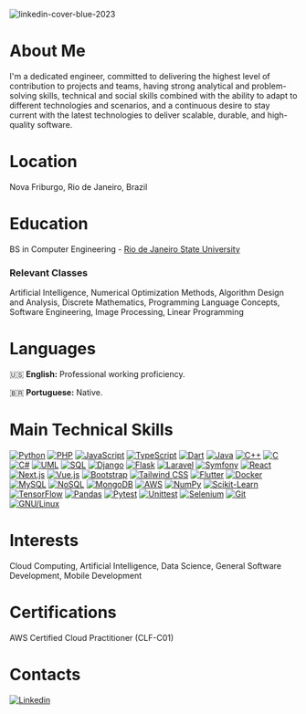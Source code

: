 ![linkedin-cover-blue-2023](https://github.com/lucassavioli/lucassavioli/assets/26097753/c798a3fb-85b9-4f63-ab22-334278782a48)

# About Me
I'm a dedicated engineer, committed to delivering the highest level of contribution to projects and teams, having strong analytical and problem-solving skills, 
technical and social skills combined with the ability to adapt to different technologies and scenarios, and a continuous desire to stay current with the latest
technologies to deliver scalable, durable, and high-quality software.

# Location
Nova Friburgo, Rio de Janeiro, Brazil

# Education
BS in Computer Engineering - [Rio de Janeiro State University](https://www.uerj.br/)  

### Relevant Classes
Artificial Intelligence, Numerical Optimization Methods, Algorithm Design and Analysis, Discrete Mathematics, Programming Language Concepts, 
Software Engineering, Image Processing, Linear Programming

# Languages
🇺🇸 **English:** Professional working proficiency.

🇧🇷 **Portuguese:** Native.

# Main Technical Skills
[![Python](https://img.shields.io/badge/Python-blue?style=for-the-badge&logo=python&logoColor=white&color=3776AB)](https://www.python.org/)
[![PHP](https://img.shields.io/badge/PHP-purple?style=for-the-badge&logo=php&logoColor=white&color=777BB4)](https://www.php.net/)
[![JavaScript](https://img.shields.io/badge/JavaScript-yellow?style=for-the-badge&logo=javascript&logoColor=black&color=F7DF1E)](https://developer.mozilla.org/en-US/docs/Web/JavaScript)
[![TypeScript](https://img.shields.io/badge/TypeScript-blue?style=for-the-badge&logo=typescript&logoColor=white&color=3178C6)](https://www.typescriptlang.org/)
[![Dart](https://img.shields.io/badge/Dart-blue?style=for-the-badge&logo=dart&logoColor=white&color=0175C2)](https://dart.dev/)
[![Java](https://img.shields.io/badge/Java-red?style=for-the-badge&logo=java&logoColor=white&color=007396)](https://www.java.com/)
[![C++](https://img.shields.io/badge/C%2B%2B-blue?style=for-the-badge&logo=c%2B%2B&logoColor=white&color=00599C)](https://isocpp.org/)
[![C](https://img.shields.io/badge/C-blue?style=for-the-badge&logo=c&logoColor=white&color=A8B9CC)](https://www.iso.org/standard/74528.html)
[![C#](https://img.shields.io/badge/C%23-green?style=for-the-badge&logo=c-sharp&logoColor=white&color=239120)](https://docs.microsoft.com/en-us/dotnet/csharp/)
[![UML](https://img.shields.io/badge/UML-orange?style=for-the-badge&logo=uml&logoColor=black&color=FFD700)](https://www.omg.org/spec/UML/2.5/)
[![SQL](https://img.shields.io/badge/SQL-yellow?style=for-the-badge&logo=sql&logoColor=black&color=00758F)](https://www.iso.org/standard/63555.html)
[![Django](https://img.shields.io/badge/Django-green?style=for-the-badge&logo=django&logoColor=white&color=092E20)](https://www.djangoproject.com/)
[![Flask](https://img.shields.io/badge/Flask-green?style=for-the-badge&logo=flask&logoColor=white&color=092E20)](https://flask.palletsprojects.com/en/2.0.x/)
[![Laravel](https://img.shields.io/badge/Laravel-red?style=for-the-badge&logo=laravel&logoColor=white&color=FF2D20)](https://laravel.com/)
[![Symfony](https://img.shields.io/badge/Symfony-blue?style=for-the-badge&logo=symfony&logoColor=white&color=000000)](https://symfony.com/)
[![React](https://img.shields.io/badge/React-blue?style=for-the-badge&logo=react&logoColor=white&color=61DAFB)](https://reactjs.org/)
[![Next.js](https://img.shields.io/badge/Next.js-black?style=for-the-badge&logo=next.js&logoColor=white&color=000000)](https://nextjs.org/)
[![Vue.js](https://img.shields.io/badge/Vue.js-green?style=for-the-badge&logo=vue.js&logoColor=white&color=4FC08D)](https://vuejs.org/)
[![Bootstrap](https://img.shields.io/badge/Bootstrap-purple?style=for-the-badge&logo=bootstrap&logoColor=white&color=7952B3)](https://getbootstrap.com/)
[![Tailwind CSS](https://img.shields.io/badge/Tailwind%20CSS-blue?style=for-the-badge&logo=tailwind-css&logoColor=white&color=06B6D4)](https://tailwindcss.com/)
[![Flutter](https://img.shields.io/badge/Flutter-blue?style=for-the-badge&logo=flutter&logoColor=white&color=02569B)](https://flutter.dev/)
[![Docker](https://img.shields.io/badge/Docker-blue?style=for-the-badge&logo=docker&logoColor=white&color=2496ED)](https://www.docker.com/)
[![MySQL](https://img.shields.io/badge/MySQL-blue?style=for-the-badge&logo=mysql&logoColor=white&color=4479A1)](https://www.mysql.com/)
[![NoSQL](https://img.shields.io/badge/NoSQL-green?style=for-the-badge&logo=nosql&logoColor=white&color=53A318)](https://en.wikipedia.org/wiki/NoSQL)
[![MongoDB](https://img.shields.io/badge/MongoDB-green?style=for-the-badge&logo=mongodb&logoColor=white&color=47A248)](https://www.mongodb.com/)
[![AWS](https://img.shields.io/badge/AWS-orange?style=for-the-badge&logo=amazon-aws&logoColor=white&color=F7931E)](https://aws.amazon.com/)
[![NumPy](https://img.shields.io/badge/NumPy-yellow?style=for-the-badge&logo=numpy&logoColor=white&color=013243)](https://numpy.org/)
[![Scikit-Learn](https://img.shields.io/badge/Scikit--Learn-blue?style=for-the-badge&logo=scikit-learn&logoColor=white&color=F7931E)](https://scikit-learn.org/)
[![TensorFlow](https://img.shields.io/badge/TensorFlow-orange?style=for-the-badge&logo=tensorflow&logoColor=white&color=FF6F00)](https://www.tensorflow.org/)
[![Pandas](https://img.shields.io/badge/Pandas-yellow?style=for-the-badge&logo=pandas&logoColor=white&color=150458)](https://pandas.pydata.org/)
[![Pytest](https://img.shields.io/badge/Pytest-green?style=for-the-badge&logo=pytest&logoColor=white&color=0A9EDC)](https://pytest.org/)
[![Unittest](https://img.shields.io/badge/Unittest-Python-green?style=for-the-badge&logo=python&logoColor=white&color=306998)](https://docs.python.org/3/library/unittest.html)
[![Selenium](https://img.shields.io/badge/Selenium-blue?style=for-the-badge&logo=selenium&logoColor=white&color=43B02A)](https://www.selenium.dev/)
[![Git](https://img.shields.io/badge/Git-red?style=for-the-badge&logo=git&logoColor=white&color=F05032)](https://git-scm.com/)
[![GNU/Linux](https://img.shields.io/badge/GNU%2FLinux-green?style=for-the-badge&logo=linux&logoColor=white&color=1793D1)](https://www.linux.org/)


# Interests
Cloud Computing, Artificial Intelligence, Data Science, General Software Development, Mobile Development

# Certifications
AWS Certified Cloud Practitioner (CLF-C01)

# Contacts
[![Linkedin](https://img.shields.io/badge/LinkedIn-0077B5?style=for-the-badge&logo=linkedin&logoColor=white)](https://www.linkedin.com/in/lucassavioli/) 
<!--
Here are some ideas to get you started:

- 🔭 I’m currently working on ...
- 🌱 I’m currently learning ...
- 👯 I’m looking to collaborate on ...
- 🤔 I’m looking for help with ...
- 💬 Ask me about ...
- 😄 Pronouns: ...
- ⚡ Fun fact: ...
-->
